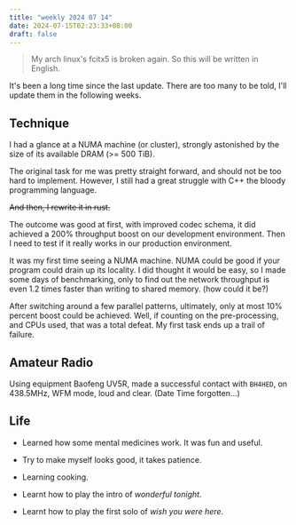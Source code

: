 ```yaml
---
title: "weekly 2024 07 14"
date: 2024-07-15T02:23:33+08:00
draft: false
---
```


> My arch linux's fcitx5 is broken again. So this will be written in English.

It's been a long time since the last update. There are too many to be told,
I'll update them in the following weeks.

## Technique

I had a glance at a NUMA machine (or cluster), strongly astonished by the size
of its available DRAM (>= 500 TiB).

The original task for me was pretty straight forward, and should not be too
hard to implement. However, I still had a great struggle with C++ the bloody
programming language.

~~And then, I rewrite it in rust.~~

The outcome was good at first, with improved codec schema, it did achieved a
200% throughput boost on our development environment.
Then I need to test if it really works in our production environment.

It was my first time seeing a NUMA machine. NUMA could be good if your program
could drain up its locality. I did thought it would be easy, so I made some days
of benchmarking, only to find out the network throughput is even 1.2 times
faster than writing to shared memory. (how could it be?)

After switching around a few parallel patterns, ultimately, only at most 10%
percent boost could be achieved. Well, if counting on the pre-processing, and
CPUs used, that was a total defeat. My first task ends up a trail of failure.

## Amateur Radio

Using equipment Baofeng UV5R, made a successful contact with `BH4HED`,
on 438.5MHz, WFM mode, loud and clear. (Date Time forgotten...)

## Life

- Learned how some mental medicines work. It was fun and useful.

- Try to make myself looks good, it takes patience.

- Learning cooking.

- Learnt how to play the intro of _wonderful tonight_.

- Learnt how to play the first solo of _wish you were here_.
